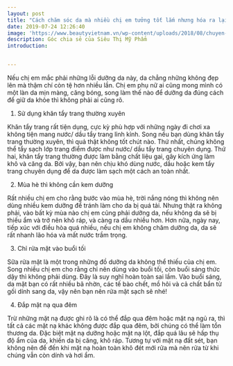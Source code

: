 ```yaml
---
layout: post
title: "Cách chăm sóc da mà nhiều chị em tưởng tốt lắm nhưng hóa ra lại hại không tưởng"
date: 2019-07-24 12:26:40
image: 'https://www.beautyvietnam.vn/wp-content/uploads/2018/08/chuyen-gia-lam-dep-chizu-saeki-3.jpg'
description: Góc chia sẻ của Siêu Thị Mỹ Phẩm
introduction:


---
```



Nếu chị em mắc phải những lỗi dưỡng da này, da chẳng những không đẹp lên mà thậm chí còn tệ hơn nhiều lần.
Chị em phụ nữ ai cũng mong mình có một làn da mịn màng, căng bóng, song làm thế nào để dưỡng da đúng cách để giữ da khỏe thì không phải ai cũng rõ.

1. Sử dụng khăn tẩy trang thường xuyên

Khăn tẩy trang rất tiện dụng, cực kỳ phù hợp với những ngày đi chơi xa không tiện mang nước/ dầu tẩy trang lỉnh kỉnh. Song nếu bạn dùng khăn tẩy trang thường xuyên, thì quả thật không tốt chút nào. Thứ nhất, chúng không thể tẩy sạch lớp trang điểm được như nước/ dầu tẩy trang chuyên dụng. Thứ hai, khăn tẩy trang thường được làm bằng chất liệu gai, gây kích ứng làm khô và căng da. Bởi vậy, bạn nên chịu khó dùng nước, dầu hoặc kem tẩy trang chuyên dụng để da được làm sạch một cách an toàn nhất.

2. Mùa hè thì không cần kem dưỡng

Rất nhiều chị em cho rằng bước vào mùa hè, trời nắng nóng thì không nên dùng nhiều kem dưỡng để tránh làm cho da bị quá tải. Nhưng thật ra không phải, vào bất kỳ mùa nào chị em cũng phải dưỡng da, nếu không da sẽ bị thiếu ẩm và trở nên khô ráp, và càng ra dầu nhiều hơn. Hơn nữa, ngày nay, tiếp xúc với điều hòa quá nhiều, nếu chị em không chăm dưỡng da, da sẽ rất nhanh lão hóa và mất nước trầm trọng.


3. Chỉ rửa mặt vào buổi tối

Sữa rửa mặt là một trong những đồ dưỡng da không thể thiếu của chị em. Song nhiều chị em cho rằng chỉ nên dùng vào buổi tối, còn buổi sáng thức dậy thì không phải dùng. Đây là suy nghĩ hoàn toàn sai lầm. Vào buổi sáng, da mặt bạn có rất nhiều bã nhờn, các tế bào chết, mồ hôi và cả chất bẩn từ gối dính sang da, vậy nên bạn nên rửa mặt sạch sẽ nhé!

4. Đắp mặt nạ qua đêm

Trừ những mặt nạ được ghi rõ là có thể đắp qua đêm hoặc mặt nạ ngủ ra, thì tất cả các mặt nạ khác không được đắp qua đêm, bởi chúng có thể làm tổn thương da. Đặc biệt mặt nạ dưỡng hoặc mặt nạ lột, đắp quá lâu sẽ hấp thụ độ ẩm của da, khiến da bị căng, khô ráp. Tương tự với mặt nạ đất sét, bạn không nên để đến khi mặt nạ hoàn toàn khô đét mới rửa mà nên rửa từ khi chúng vẫn còn dính và hơi ẩm.